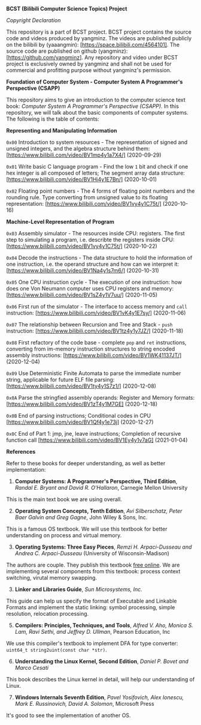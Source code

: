 **BCST (Bilibili Computer Science Topics) Project**

*Copyright Declaration*

This repository is a part of BCST project. BCST project contains the source code and videos produced by yangminz. The videos are published publicly on the bilibili by (yaaangmin): [https://space.bilibili.com/4564101]. The source code are published on github (yangminz): [https://github.com/yangminz]. Any repository and video under BCST project is exclusively owned by yangminz and shall not be used for commercial and profitting purpose without yangminz's permission.

**Foundation of Computer System - Computer System A Programmer's Perspective (CSAPP)**

This repository aims to give an introduction to the computer science text book: *Computer System A Programmer's Perspective (CSAPP)*. In this repository, we will talk about the basic components of computer systems. The following is the table of contents:

**Representing and Manipulating Information**

`0x00` Introduction to system resources - The representation of signed and unsigned integers, and the algebra structure behind them: [https://www.bilibili.com/video/BV1mp4y1a7X4/] (2020-09-29)

`0x01` Write basic C language program - Find the low `1` bit and check if one hex integer is all composed of letters; The segment array data structure: [https://www.bilibili.com/video/BV1Hi4y1E7Bn/] (2020-10-01)

`0x02` Floating point numbers - The 4 forms of floating point numbers and the rounding rule. Type converting from unsigned value to its floating representation: [https://www.bilibili.com/video/BV1vy4y1C75t/] (2020-10-16)

**Machine-Level Representation of Program**

`0x03` Assembly simulator - The resources inside CPU: registers. The first step to simulating a program, i.e. describte the registers inside CPU: [https://www.bilibili.com/video/BV1vy4y1C75t/] (2020-10-22)

`0x04` Decode the instructions - The data structure to hold the information of one instruction, i.e. the operand structure and how can we interpret it: [https://www.bilibili.com/video/BV1Na4y1s7m6/] (2020-10-31)

`0x05` One CPU instruction cycle - The execution of one instruction: how does one Von Neumann computer uses CPU registers and memory: [https://www.bilibili.com/video/BV1sZ4y1V7uu/] (2020-11-05)

`0x06` First run of the simulator - The interface to access memory and `call` instruction: [https://www.bilibili.com/video/BV1vK4y1E7sy/] (2020-11-06)

`0x07` The relationship between Recursion and Tree and Stack - `push` instruction: [https://www.bilibili.com/video/BV1tz4y1y7JZ/] (2020-11-18)

`0x08` First refactory of the code base - complete `pop` and `ret` instructions, converting from im-memory instruction structures to string encoded assembly instructions: [https://www.bilibili.com/video/BV1WK41137JT/] (2020-12-04)

`0x09` Use Deterministic Finite Automata to parse the immediate number string, applicable for future ELF file parsing: [https://www.bilibili.com/video/BV1ty4y1S7z1/] (2020-12-08)

`0x0A` Parse the stringfied assembly operands: Register and Memory formats: [https://www.bilibili.com/video/BV1zT4y1M7GE] (2020-12-18)

`0x0B` End of parsing instructions; Conditional codes in CPU [https://www.bilibili.com/video/BV1Qf4y1e73j] (2020-12-27)

`0x0C` End of Part 1: jmp, jne, leave instructions; Completion of recursive function call [https://www.bilibili.com/video/BV1Ey4y1v7aG] (2021-01-04)

**References**

Refer to these books for deeper understanding, as well as better implementation:

1. **Computer Systems: A Programmer's Perspective, Third Edition**, *Randal E. Bryant and David R. O'Hallaron*, Carnegie Mellon University

This is the main text book we are using overall.

2. **Operating System Concepts, Tenth Edition**, *Avi Silberschatz, Peter Baer Galvin and Greg Gagne*, John Wiley & Sons, Inc.

This is a famous OS textbook. We will use this textbook for better understanding on process and virtual memory.

3. **Operating Systems: Three Easy Pieces**, *Remzi H. Arpaci-Dusseau and Andrea C. Arpaci-Dusseau* (University of Wisconsin-Madison)

The authors are couple. They publish this textbook [free online](http://pages.cs.wisc.edu/~remzi/OSTEP/). We are implementing several components from this textbook: process context switching, virutal memory swapping.

3. **Linker and Libraries Guide**, *Sun Microsystems, Inc.*

This guide can help us specify the format of Executable and Linkable Formats and implement the static linking: symbol processing, simple resolution, relocation processing.

5. **Compilers: Principles, Techniques, and Tools**, *Alfred V. Aho, Monica S. Lam, Ravi Sethi, and Jeffrey D. Ullman*, Pearson Education, Inc

We use this compiler's textbook to implement DFA for type converter: `uint64_t string2uint(const char *str)`.

6. **Understanding the Linux Kernel, Second Edition**, *Daniel P. Bovet and Marco Cesati*

This book describes the Linux kernel in detail, will help our understanding of Linux.

7. **Windows Internals Seventh Edition**, *Pavel Yosifovich, Alex Ionescu, Mark E. Russinovich, David A. Solomon*, Microsoft Press

It's good to see the implementation of another OS.
